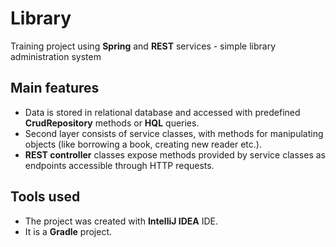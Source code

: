 # Library
Training project using **Spring** and **REST** services - simple library administration system

## Main features
* Data is stored in relational database and accessed with predefined **CrudRepository** methods or **HQL** queries.
* Second layer consists of service classes, with methods for manipulating objects (like borrowing a book, creating new reader etc.).
* **REST controller** classes expose methods provided by service classes as endpoints accessible through HTTP requests.

## Tools used
* The project was created with **IntelliJ IDEA** IDE.  
* It is a **Gradle** project.
